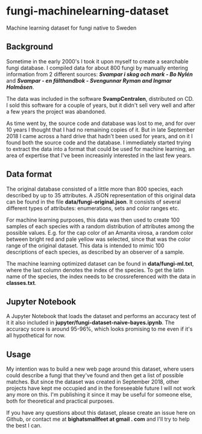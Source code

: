 # fungi-machinelearning-dataset

Machine learning dataset for fungi native to Sweden

## Background
Sometime in the early 2000's I took it upon myself to create a searchable fungi database. I compiled data for about 800 fungi by manually entering information from 2 different sources: ***Svampar i skog och mark - Bo Nylén*** and ***Svampar - en fälthandbok - Svengunnar Ryman and Ingmar Holmåsen***.

The data was included in the software **SvampCentralen**, distributed on CD. I sold this software for a couple of years, but it didn't sell very well and after a few years the project was abandoned.

As time went by, the source code and database was lost to me, and for over 10 years I thought that I had no remaining copies of it. But in late September 2018 I came across a hard drive that hadn't been used for years, and on it I found both the source code and the database. I immediately started trying to extract the data into a format that could be used for machine learning, an area of expertise that I've been increasinly interested in the last few years.

## Data format
The original database consisted of a little more than 800 species, each described by up to 35 attributes. A JSON representation of this original data can be found in the file **data/fungi-original.json**. It consists of several different types of attributes: enumerations, sets and color ranges etc.

For machine learning purposes, this data was then used to create 100 samples of each species with a random distribution of attributes among the possible values. E.g. for the cap color of an Amanita virosa, a random color between bright red and pale yellow was selected, since that was the color range of the original dataset. This data is intended to mimic 100 descriptions of each species, as described by an observer of a sample.

The machine learning optimized dataset can be found in **data/fungi-ml.txt**, where the last column denotes the index of the species. To get the latin name of the species, the index needs to be crossreferenced with the data in **classes.txt**.

## Jupyter Notebook
A Jupyter Notebook that loads the dataset and performs an accuracy test of it it also included in **jupyter/fungi-dataset-naive-bayes.ipynb**. The accuracy score is around 95-96%, which looks promising to me even if it's all hypothetical for now.

## Usage
My intention was to build a new web page around this dataset, where users could describe a fungi that they've found and then get a list of possible matches. But since the dataset was created in September 2018, other projects have kept me occupied and in the foreseeable future I will not work any more on this. I'm publishing it since it may be useful for someone else, both for theoretical and practical purposes.

If you have any questions about this dataset, please create an issue here on Github, or contact me at **bighatsmallfeet at gmail . com** and I'll try to help the best I can.

